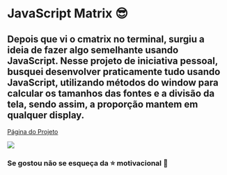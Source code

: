 # JavaScript Matrix :sunglasses:  



## Depois que vi o cmatrix no terminal, surgiu a ideia de fazer algo semelhante usando JavaScript. Nesse projeto de iniciativa pessoal, busquei desenvolver praticamente tudo usando JavaScript, utilizando métodos do window para calcular os  tamanhos das fontes e a divisão da tela, sendo assim, a proporção mantem em qualquer display. 

<a href="https://gonzagadavid.github.io/JavaScript-Matrix/">Página do Projeto</a>

<img src="./images/readme.gif"> 

### Se gostou não se esqueça da :star: motivacional :grimacing:

